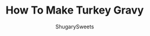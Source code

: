 ---
layout: ../../layouts/MarkdownPostLayout.astro
title: How To Make Turkey Gravy
author: ShugarySweets
pubDate: 2021-11-08
description: "Make the best Turkey Gravy with just a few ingredients! This easy gravy recipe is ready in minutes and the perfect finishing touch to your Thanksgiving dinner."
image_url: https://www.shugarysweets.com/wp-content/uploads/2021/11/turkey-gravy-facebook.jpg
tags: ["Basics","American"]
calories: 66
protein: 7
carbohydrates: 3
fats: 3
fiber: 0
ingredients: ["Turkey drippings","Chicken or vegetable stock, if needed (enough to equal 1 ½ cups of liquid when combined with drippings)","¼ cup all-purpose flour","½ cup water"]
serves: 2
time: "7 minutes"
prepTime: "5 minutes"
instructions: ["Pour the drippings into a measuring cup and add enough vegetable or chicken stock to equal 1 ½ cups.","Pour the liquid into a medium saucepan.","Whisk the flour and water in a small bowl. Slowly add to the saucepan and heat over medium heat until thickened and smooth, about 2 minutes."]
nutrition: ["66 calories","3 grams carbohydrates","25 milligrams cholesterol","3 grams fat","0 grams fiber","7 grams protein","1 grams saturated fat","106 grams sodium","0 grams sugar","0 grams trans fat","2 grams unsaturated fat"]
---